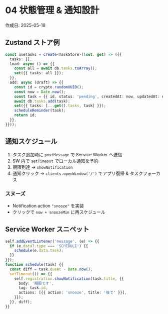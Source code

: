 # 04 状態管理 & 通知設計

作成日: 2025-05-18

## Zustand ストア例
```ts
const useTasks = create<TaskStore>((set, get) => ({{
  tasks: [],
  load: async () => {{
    const all = await db.tasks.toArray();
    set({{ tasks: all }});
  }},
  add: async (draft) => {{
    const id = crypto.randomUUID();
    const now = Date.now();
    const task = {{ id, status: 'pending', createdAt: now, updatedAt: now, ...draft }};
    await db.tasks.add(task);
    set({{ tasks: [...get().tasks, task] }});
    scheduleReminder(task);
    return id;
  }},
}}));
```

## 通知スケジュール
1. タスク追加時に `postMessage` で Service Worker へ送信  
2. SW 内で `setTimeout` でローカル通知を予約  
3. 期限到達 → `showNotification`  
4. 通知クリック → `clients.openWindow('/')` でアプリ復帰 & タスクフォーカス

### スヌーズ
- Notification action `"snooze"` を実装  
- クリックで `now + snoozeMin` に再スケジュール

## Service Worker スニペット
```ts
self.addEventListener('message', (e) => {{
  if (e.data?.type === 'SCHEDULE') {{
    schedule(e.data.task);
  }}
}});
function schedule(task) {{
  const diff = task.dueAt - Date.now();
  setTimeout(() => {{
    self.registration.showNotification(task.title, {{
      body: '期限です',
      tag: task.id,
      actions: [{{ action: 'snooze', title: '後で' }}],
    }});
  }}, diff);
}}
```